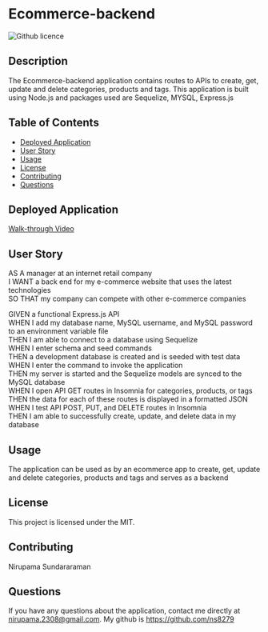 # Ecommerce-backend 
![Github licence](http://img.shields.io/badge/license-MIT-blue.svg)

## Description

The Ecommerce-backend application contains routes to APIs to create, get, update and delete categories, products and tags. This application is built using Node.js and packages used are Sequelize, MYSQL, Express.js

## Table of Contents

* [Deployed Application](#deployed-application)
* [User Story](#user-story)
* [Usage](#usage)
* [License](#license)
* [Contributing](#contributing)
* [Questions](#questions)


## Deployed Application 

[Walk-through Video]()


## User Story 

AS A manager at an internet retail company<br />
I WANT a back end for my e-commerce website that uses the latest technologies<br />
SO THAT my company can compete with other e-commerce companies<br />

GIVEN a functional Express.js API<br />
WHEN I add my database name, MySQL username, and MySQL password to an environment variable file<br />
THEN I am able to connect to a database using Sequelize<br />
WHEN I enter schema and seed commands<br />
THEN a development database is created and is seeded with test data<br />
WHEN I enter the command to invoke the application<br />
THEN my server is started and the Sequelize models are synced to the MySQL database<br />
WHEN I open API GET routes in Insomnia for categories, products, or tags<br />
THEN the data for each of these routes is displayed in a formatted JSON<br />
WHEN I test API POST, PUT, and DELETE routes in Insomnia<br />
THEN I am able to successfully create, update, and delete data in my database<br />


## Usage

The application can be used as by an ecommerce app to create, get, update and delete categories, products and tags and serves as a backend

## License

This project is licensed under the MIT.

## Contributing

Nirupama Sundararaman


## Questions

If you have any questions about the application, contact me directly at nirupama.2308@gmail.com. My github is https://github.com/ns8279 